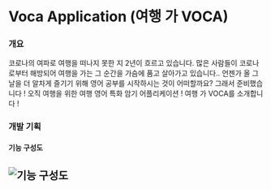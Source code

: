 # Voca Application (여행 가 VOCA)

### 개요
코로나의 여파로 여행을 떠나지 못한 지 2년이 흐르고 있습니다.
많은 사람들이 코로나로부터 해방되어 여행을 가는 그 순간을 가슴에 품고 살아가고 있습니다..
언젠가 올 그 날을 더 알차게 즐기기 위해 영어 공부를 시작하시는 것이 어떠할까요?
그래서 준비했습니다 !
오직 여행을 위한 여행 영어 특화 암기 어플리케이션 !
여행 가 VOCA를 소개합니다 !

### 개발 기획

#### 기능 구성도
## ![기능 구성도](https://user-images.githubusercontent.com/64363668/183000662-1bdb3bd5-e5bb-4363-bfe6-26ecc95ad0b2.jpg)
